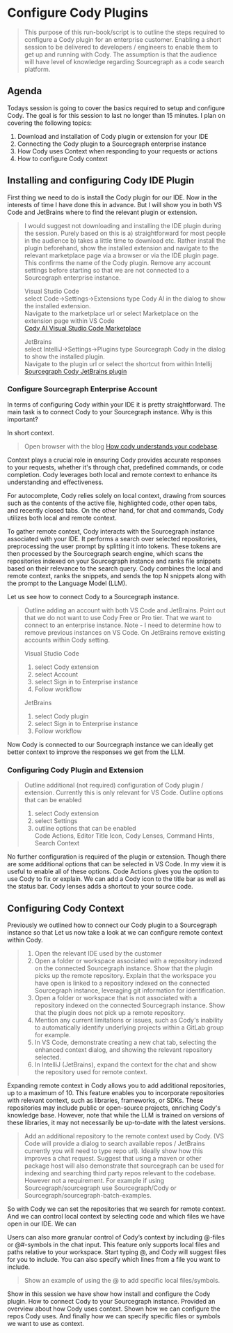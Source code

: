 # Configure Cody Plugins
> This purpose of this run-book/script is to outline the steps required to configure a Cody plugin for an enterprise customer. Enabling a short session to be delivered to developers / engineers to enable them to get up and running with Cody. The assumption is that the audience will have level of knowledge regarding Sourcegraph as a code search platform.

## Agenda
Todays session is going to cover the basics required to setup and configure Cody. The goal is for this session to last no longer than 15 minutes. I plan on covering the following topics:

1. Download and installation of Cody plugin or extension for your IDE
2. Connecting the Cody plugin to a Sourcegraph enterprise instance
3. How Cody uses Context when responding to your requests or actions
4. How to configure Cody context

## Installing and configuring Cody IDE Plugin

First thing we need to do is install the Cody plugin for our IDE. Now in the interests of time I have done this in advance. But I will show you in both VS Code and JetBrains where to find the relevant plugin or extension.

> I would suggest not downloading and installing the IDE plugin during the session. Purely based on this is a) straightforward for most people in the audience b) takes a little time to download etc. Rather install the plugin beforehand, show the installed extension and navigate to the relevant marketplace page via a browser or via the IDE plugin page. This confirms the name of the Cody plugin. Remove any account settings before starting so that we are not connected to a Sourcegraph enterprise instance.
> 
> Visual Studio Code <br>
> select Code->Settings->Extensions type Cody AI in the dialog to show the installed extension. <br>
> Navigate to the marketplace url or select Marketplace on the extension page within VS Code <br>
>[Cody AI Visual Studio Code Marketplace](https://marketplace.visualstudio.com/items?itemName=sourcegraph.cody-ai) <br>
> 
> JetBrains <br>
> select  IntelliJ->Settings->Plugins type Sourcegraph Cody in the dialog to show the installed plugin. <br>
> Navigate to the plugin url or select the shortcut from within Intellij <br>
>[Sourcegraph Cody JetBrains plugin](https://plugins.jetbrains.com/plugin/9682-sourcegraph-cody--code-search)
> 

### Configure Sourcegraph Enterprise Account
In terms of configuring Cody within your IDE it is pretty straightforward. The main task is to connect Cody to your Sourcegraph instance. Why is this important?

In short context.

> Open browser with the blog [How cody understands your codebase](https://sourcegraph.com/blog/how-cody-understands-your-codebase).

Context plays a crucial role in ensuring Cody provides accurate responses to your requests, whether it's through chat, predefined commands, or code completion. Cody leverages both local and remote context to enhance its understanding and effectiveness.

For autocomplete, Cody relies solely on local context, drawing from sources such as the contents of the active file, highlighted code, other open tabs, and recently closed tabs. On the other hand, for chat and commands, Cody utilizes both local and remote context.

To gather remote context, Cody interacts with the Sourcegraph instance associated with your IDE. It performs a search over selected repositories, preprocessing the user prompt by splitting it into tokens. These tokens are then processed by the Sourcegraph search engine, which scans the repositories indexed on your Sourcegraph instance and ranks file snippets based on their relevance to the search query. Cody combines the local and remote context, ranks the snippets, and sends the top N snippets along with the prompt to the Language Model (LLM).

Let us see how to connect Cody to a Sourcegraph instance.

> Outline adding an account with both VS Code and JetBrains. Point out that we do not want to use Cody Free or Pro tier. That we want to connect to an enterprise instance. Note - I need to determine how to remove previous instances on VS Code. On JetBrains remove existing accounts within Cody setting.
> 
> Visual Studio Code <br>
> 1. select Cody extension<br>
> 2. select Account<br>
> 3. select Sign in to Enterprise instance<br>
> 4. Follow workflow<br>
> 
> JetBrains <br>
> 1. select Cody plugin<br>
> 2. select Sign in to Enterprise instance<br>
> 3. Follow workflow<br>

Now Cody is connected to our Sourcegraph instance we can ideally get better context to improve the responses we get from the LLM.

### Configuring Cody Plugin and Extension

> Outline additional (not required) configuration of Cody plugin / extension. Currently this is only relevant for VS Code. Outline options that can be enabled
> 1. select Cody extension<br>
> 2. select Settings<br>
> 3. outline options that can be enabled<br>
> Code Actions, Editor Title Icon, Cody Lenses, Command Hints, Search Context <br>
> 

No further configuration is required of the plugin or extension. Though there are some additional options that can be selected in VS Code. In my view it is useful to enable all of these options. Code Actions gives you the option to use Cody to fix or explain. We can add a Cody icon to the title bar as well as the status bar. Cody lenses adds a shortcut to your source code.  

## Configuring Cody Context

Previously we outlined how to connect our Cody plugin to a Sourcegraph instance so that Let us now take a look at we can configure remote context within Cody.

> 1. Open the relevant IDE used by the customer <br>
> 2. Open a folder or workspace associated with a repository indexed on the connected Sourcegraph instance. Show that the plugin picks up the remote repository. Explain that the workspace you have open is linked to a repository indexed on the connected Sourcegraph instance, leveraging git information for identification. <br>
> 3. Open a folder or workspace that is not associated with a repository indexed on the connected Sourcegraph instance. Show that the plugin does not pick up a remote repository. <br>
> 4. Mention any current limitations or issues, such as Cody's inability to automatically identify underlying projects within a GitLab group for example.
> 5. In VS Code, demonstrate creating a new chat tab, selecting the enhanced context dialog, and showing the relevant repository selected.
> 6. In IntelliJ (JetBrains), expand the context for the chat and show the repository used for remote context.
 
Expanding remote context in Cody allows you to add additional repositories, up to a maximum of 10. This feature enables you to incorporate repositories with relevant context, such as libraries, frameworks, or SDKs. These repositories may include public or open-source projects, enriching Cody's knowledge base. However, note that while the LLM is trained on versions of these libraries, it may not necessarily be up-to-date with the latest versions.

> Add an additional repository to the remote context used by Cody. (VS Code will provide a dialog to search available repos / JetBrains currently you will need to type repo url). Ideally show how this improves a chat request. Suggest that using a maven or other package host will also demonstrate that sourcegraph can be used for indexing and searching third party repos relevant to the codebase. However not a requirement. For example if using Sourcegraph/sourcegraph use Sourcegraph/Cody or Sourcegraph/sourcegraph-batch-examples.

So with Cody we can set the repositories that we search for remote context. And we can control local context by selecting code and which files we have open in our IDE. We can 

Users can also more granular control of Cody’s context by including @-files or @#-symbols in the chat input. This feature only supports local files and paths relative to your workspace. Start typing @, and Cody will suggest files for you to include. You can also specify which lines from a file you want to include.

> Show an example of using the @ to add specific local files/symbols. 

Show in this session we have show how install and configure the Cody plugin. How to connect Cody to your Sourcegraph instance. Provided an overview about how Cody uses context. Shown how we can configure the repos Cody uses. And finally how we can specify specific files or symbols we want to use as context.
